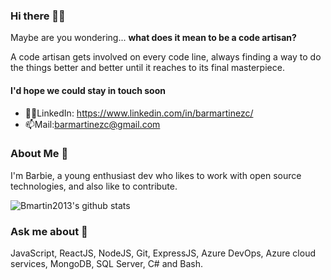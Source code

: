 ### Hi there 👋🏻

Maybe are you wondering... **what does it mean to be a code artisan?** 

A code artisan gets involved on every code line, always finding a way to do the things better and better until it reaches to its final masterpiece.

 #### I'd hope we could stay in touch soon
 
 - 🤝🏻LinkedIn: https://www.linkedin.com/in/barmartinezc/
 - 📫Mail:barmartinezc@gmail.com

### About Me 🌝

I'm Barbie, a young enthusiast dev who likes to work with open source technologies, and also like to contribute.


![Bmartin2013's github stats](https://github-readme-stats.vercel.app/api?username=bmartin2013)


### Ask me about 💬

JavaScript, ReactJS, NodeJS, Git, ExpressJS, Azure DevOps, Azure cloud services, MongoDB, SQL Server, C# and Bash. 
